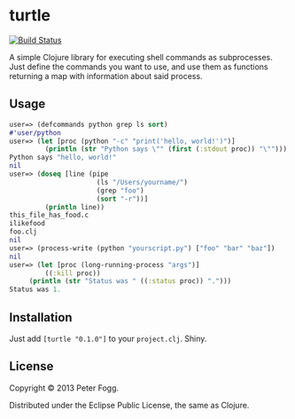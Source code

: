 # turtle

[![Build Status](https://travis-ci.org/peter-fogg/turtle.png)](https://travis-ci.org/peter-fogg/turtle)

A simple Clojure library for executing shell commands as subprocesses. Just define the commands you want to use, and use them as functions returning a map with information about said process.

## Usage

```clj
user=> (defcommands python grep ls sort)
#'user/python
user=> (let [proc (python "-c" "print('hello, world!')")]
         (println (str "Python says \"" (first (:stdout proc)) "\"")))
Python says "hello, world!"
nil
user=> (doseq [line (pipe 
                      (ls "/Users/yourname/")
                      (grep "foo")
                      (sort "-r"))]
         (println line))
this_file_has_food.c
ilikefood
foo.clj
nil
user=> (process-write (python "yourscript.py") ["foo" "bar" "baz"])
nil
user=> (let [proc (long-running-process "args")]
         ((:kill proc))
	 (println (str "Status was " ((:status proc)) ".")))
Status was 1.
```

## Installation
Just add `[turtle "0.1.0"]` to your `project.clj`. Shiny.

## License

Copyright © 2013 Peter Fogg.

Distributed under the Eclipse Public License, the same as Clojure.
